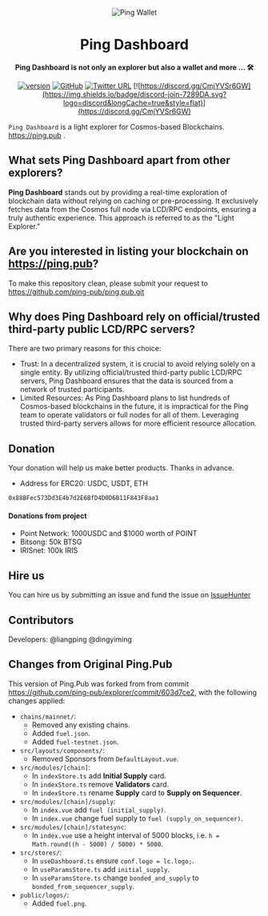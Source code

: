 <div align="center">

![Ping Wallet](./public/logo.svg)

<h1>Ping Dashboard</h1>

**Ping Dashboard is not only an explorer but also a wallet and more ... 🛠**

[![version](https://img.shields.io/github/tag/ping-pub/explorer.svg)](https://github.com/ping-pub/explorer/releases/latest)
[![GitHub](https://img.shields.io/github/license/ping-pub/explorer.svg)](https://github.com/ping-pub/explorer/blob/master/LICENSE)
[![Twitter URL](https://img.shields.io/twitter/url/https/twitter.com/bukotsunikki.svg?style=social&label=Follow%20%40ping_pub)](https://twitter.com/ping_pub)
[![https://discord.gg/CmjYVSr6GW](https://img.shields.io/badge/discord-join-7289DA.svg?logo=discord&longCache=true&style=flat)](https://discord.gg/CmjYVSr6GW)


</div>

`Ping Dashboard` is a light explorer for Cosmos-based Blockchains.  https://ping.pub .

## What sets Ping Dashboard apart from other explorers?
**Ping Dashboard** stands out by providing a real-time exploration of blockchain data without relying on caching or pre-processing. It exclusively fetches data from the Cosmos full node via LCD/RPC endpoints, ensuring a truly authentic experience. This approach is referred to as the "Light Explorer."

## Are you interested in listing your blockchain on https://ping.pub?

To make this repository clean, please submit your request to https://github.com/ping-pub/ping.pub.git


## Why does Ping Dashboard rely on official/trusted third-party public LCD/RPC servers?
There are two primary reasons for this choice:

 - Trust: In a decentralized system, it is crucial to avoid relying solely on a single entity. By utilizing official/trusted third-party public LCD/RPC servers, Ping Dashboard ensures that the data is sourced from a network of trusted participants.
 - Limited Resources: As Ping Dashboard plans to list hundreds of Cosmos-based blockchains in the future, it is impractical for the Ping team to operate validators or full nodes for all of them. Leveraging trusted third-party servers allows for more efficient resource allocation.

## Donation

Your donation will help us make better products. Thanks in advance.

 - Address for ERC20: USDC, USDT, ETH
```
0x88BFec573Dd3E4b7d2E6BfD4D0D6B11F843F8aa1
```

#### Donations from project

- Point Network: 1000USDC and $1000 worth of POINT
- Bitsong: 50k BTSG
- IRISnet: 100k IRIS

## Hire us

You can hire us by submitting an issue and fund the issue on [IssueHunter](https://issuehunt.io/r/ping-pub/explorer)


## Contributors

Developers: @liangping @dingyiming

## Changes from Original Ping.Pub

This version of Ping.Pub was forked from from commit https://github.com/ping-pub/explorer/commit/603d7ce2, with the following changes applied:

- `chains/mainnet/`:
  - Removed any existing chains.
  - Added `fuel.json`.
  - Added `fuel-testnet.json`.
- `src/layouts/components/`:
  - Removed Sponsors from `DefaultLayout.vue`.
- `src/modules/[chain]`:
  - In `indexStore.ts` add **Initial Supply** card.
  - In `indexStore.ts` remove **Validators** card.
  - In `indexStore.ts` rename **Supply** card to **Supply on Sequencer**.
- `src/modules/[chain]/supply`:
  - In `index.vue` add `fuel (initial_supply)`.
  - In `index.vue` change fuel supply to `fuel (supply_on_sequencer)`.
- `src/modules/[chain]/statesync`:
  - In `index.vue` use a height interval of 5000 blocks, i.e. `h = Math.round((h - 5000) / 5000) * 5000`.
- `src/stores/`:
  - In `useDashboard.ts` ensure `conf.logo = lc.logo;`.
  - In `useParamsStore.ts` add `initial_supply`.
  - In `useParamsStore.ts` change `bonded_and_supply` to `bonded_from_sequencer_supply`.
- `public/logos/`:
  - Added `fuel.png`.
